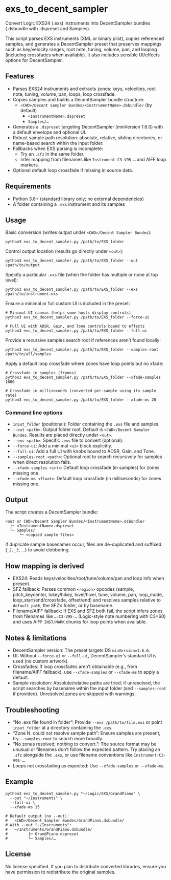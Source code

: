 # exs_to_decent_sampler

Convert Logic EXS24 (.exs) instruments into DecentSampler bundles (.dsbundle with .dspreset and Samples).

This script parses EXS instruments (XML or binary plist), copies referenced samples, and generates a DecentSampler preset that preserves mappings such as key/velocity ranges, root note, tuning, volume, pan, and looping (including crossfades when available). It also includes sensible UI/effects options for DecentSampler.

## Features

- Parses EXS24 instruments and extracts zones: keys, velocities, root note, tuning, volume, pan, loops, loop crossfade.
- Copies samples and builds a DecentSampler bundle structure:
  - `<CWD>/Decent Sampler Bundes/<InstrumentName>.dsbundle/` (by default)
    - `<InstrumentName>.dspreset`
    - `Samples/…`
- Generates a `.dspreset` targeting DecentSampler (minVersion 1.6.0) with a default envelope and optional UI.
- Robust sample path resolution: absolute, relative, sibling directories, or name-based search within the input folder.
- Fallbacks when EXS parsing is incomplete:
  - Try an `.sfz` in the same folder.
  - Infer mapping from filenames like `Instrument-C3-V95-…` and AIFF loop markers.
- Optional default loop crossfade if missing in source data.

## Requirements

- Python 3.8+ (standard library only; no external dependencies)
- A folder containing a `.exs` instrument and its samples

## Usage

Basic conversion (writes output under `<CWD>/Decent Sampler Bundes`):

```
python3 exs_to_decent_sampler.py /path/to/EXS_folder
```

Control output location (results go directly under `<out>`):

```
python3 exs_to_decent_sampler.py /path/to/EXS_folder --out /path/to/output
```

Specify a particular `.exs` file (when the folder has multiple or none at top level):

```
python3 exs_to_decent_sampler.py /path/to/EXS_folder --exs /path/to/instrument.exs
```

Ensure a minimal or full custom UI is included in the preset:

```
# Minimal UI canvas (helps some hosts display controls)
python3 exs_to_decent_sampler.py /path/to/EXS_folder --force-ui

# Full UI with ADSR, Gain, and Tone controls bound to effects
python3 exs_to_decent_sampler.py /path/to/EXS_folder --full-ui
```

Provide a recursive samples search root if references aren’t found locally:

```
python3 exs_to_decent_sampler.py /path/to/EXS_folder --samples-root /path/to/all/samples
```

Apply a default loop crossfade where zones have loop points but no xfade:

```
# Crossfade in samples (frames)
python3 exs_to_decent_sampler.py /path/to/EXS_folder --xfade-samples 1000

# Crossfade in milliseconds (converted per-sample using its sample rate)
python3 exs_to_decent_sampler.py /path/to/EXS_folder --xfade-ms 20
```

### Command line options

- `input_folder` (positional): Folder containing the `.exs` file and samples.
- `--out <path>`: Output folder root. Default is `<CWD>/Decent Sampler Bundes`. Results are placed directly under `<out>`.
- `--exs <path>`: Specific `.exs` file to convert (optional).
- `--force-ui`: Add a minimal `<ui>` block explicitly.
- `--full-ui`: Add a full UI with knobs bound to ADSR, Gain, and Tone.
- `--samples-root <path>`: Optional root to search recursively for samples when direct resolution fails.
- `--xfade-samples <int>`: Default loop crossfade (in samples) for zones missing one.
- `--xfade-ms <float>`: Default loop crossfade (in milliseconds) for zones missing one.

## Output

The script creates a DecentSampler bundle:

```
<out or CWD>/Decent Sampler Bundes/<InstrumentName>.dsbundle/
  ├─ <InstrumentName>.dspreset
  └─ Samples/
      └─ <copied sample files>
```

If duplicate sample basenames occur, files are de-duplicated and suffixed (`_2`, `_3`, …) to avoid clobbering.

## How mapping is derived

- EXS24: Reads keys/velocities/root/tune/volume/pan and loop info when present.
- SFZ fallback: Parses common `<region>` opcodes (sample, pitch_keycenter, lokey/hikey, lovel/hivel, tune, volume, pan, loop_mode, loop_start/end/crossfade, offset/end) and resolves samples relative to `default_path`, the SFZ’s folder, or by basename.
- Filename/AIFF fallback: If EXS and SFZ both fail, the script infers zones from filenames like `…-C3-V95-…` (Logic-style note numbering with C3=60) and uses AIFF `INST/MARK` chunks for loop points when available.

## Notes & limitations

- DecentSampler version: The preset targets DS `minVersion=1.6.0`.
- UI: Without `--force-ui` or `--full-ui`, DecentSampler’s standard UI is used (no custom artwork).
- Crossfades: If loop crossfades aren’t obtainable (e.g., from filename/AIFF fallback), use `--xfade-samples` or `--xfade-ms` to apply a default.
- Sample resolution: Absolute/relative paths are tried; if unresolved, the script searches by basename within the input folder (and `--samples-root` if provided). Unresolved zones are skipped with warnings.

## Troubleshooting

- “No .exs file found in folder”: Provide `--exs /path/to/file.exs` or point `input_folder` at a directory containing the `.exs`.
- “Zone N: could not resolve sample path”: Ensure samples are present; try `--samples-root` to search more broadly.
- “No zones resolved; nothing to convert.”: The source format may be unusual or filenames don’t follow the expected pattern. Try placing an `.sfz` alongside the `.exs`, or use filename conventions like `Instrument-C3-V95-…`.
- Loops not crossfading as expected: Use `--xfade-samples` or `--xfade-ms`.

## Example

```
python3 exs_to_decent_sampler.py "~/Logic/EXS/GrandPiano" \
  --out "~/Instruments" \
  --full-ui \
  --xfade-ms 15

# Default output (no --out):
#   <CWD>/Decent Sampler Bundes/GrandPiano.dsbundle/
# With --out "~/Instruments":
#   ~/Instruments/GrandPiano.dsbundle/
#         ├─ GrandPiano.dspreset
#         └─ Samples/…
```

## License

No license specified. If you plan to distribute converted libraries, ensure you have permission to redistribute the original samples.
